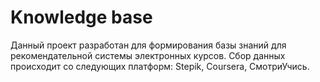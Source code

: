 # Knowledge base
Данный проект разработан для формирования базы знаний для рекомендательной системы электронных курсов.
Сбор данных происходит со следующих платформ: Stepik, Coursera, СмотриУчись.
